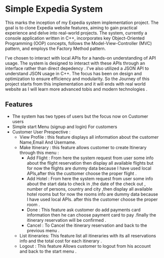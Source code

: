 
# Simple Expedia System


This marks the inception of my Expedia system implementation project. The goal is to clone Expedia website features, aiming to gain practical experience and delve into real-world projects. The system, currently a console application written in C++, incorporates key Object-Oriented Programming (OOP) concepts, follows the Model-View-Controller (MVC) pattern, and employs the Factory Method pattern.

I've chosen to interact with local APIs for a hands-on understanding of API usage. The system is designed to interact with these APIs through an interface rather than direct depedency . I've also utilized a JSON API to understand JSON usage in C++. The focus has been on design and optimization to ensure efficiency and modularity.
So the Journey of this project starts from this implementation and it will ends with real world website as I will learn more advanced tobis and modern technologies .


## Features

- The system has two types of users but the focus now on Customer users
-  Simple start Menu (signup and login) For customers
- Customer User Prespective :
  - View Profile : this feature displays all information about the customer Name,Email And Username.
  - Make Itinerary : this feature allows customer to create Itinerary through this menu :
      - Add Flight :  From here the system request from user some info about the flight reservation then display all available flights but for now the flights are dummy data because I have used local APIs,after this the custtomer choose  the proper flight .
      - Add Hotel : From here the system request from user some info about the start data to check in ,the date of the check out , number of persons, country and city ,then display all available hotel rooms but for now the rooms info are dummy data because I have used local APIs. after this the customer choose the proper room .
      - Done : This feature ask customer do add payments card information then he can choose payment card to pay .finally  the itinerary reservation will be confirmed .
      - Cancel : To Cancel the itinerary reservation and back to the previous menu . 
  - List itineraries: This feature list all itineraries with its all reservations info and the total cost for each itinerary .
  - Logout : This feature Allows customer to logout from his account and back to the start menu .
    

